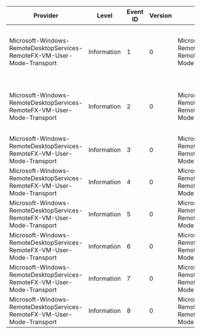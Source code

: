 Provider                                                                 |  Level        |  Event ID  |  Version  |  Channel                                                                        |  Task  |  Opcode  |  Keyword  |  Message
-------------------------------------------------------------------------|---------------|------------|-----------|---------------------------------------------------------------------------------|--------|----------|-----------|---------------------------------------------------------
Microsoft-Windows-RemoteDesktopServices-RemoteFX-VM-User-Mode-Transport  |  Information  |  1         |  0        |  Microsoft-Windows-RemoteDesktopServices-RemoteFX-VM-User-Mode-Transport/Debug  |        |  Start   |           |  Microsoft RemoteFX VM {message} Mode Transport loaded
Microsoft-Windows-RemoteDesktopServices-RemoteFX-VM-User-Mode-Transport  |  Information  |  2         |  0        |  Microsoft-Windows-RemoteDesktopServices-RemoteFX-VM-User-Mode-Transport/Debug  |        |  Stop    |           |  Microsoft RemoteFX VM {message} Mode Transport unloaded
Microsoft-Windows-RemoteDesktopServices-RemoteFX-VM-User-Mode-Transport  |  Information  |  3         |  0        |  Microsoft-Windows-RemoteDesktopServices-RemoteFX-VM-User-Mode-Transport/Debug  |        |  Start   |           |  {message}: ENTER
Microsoft-Windows-RemoteDesktopServices-RemoteFX-VM-User-Mode-Transport  |  Information  |  4         |  0        |  Microsoft-Windows-RemoteDesktopServices-RemoteFX-VM-User-Mode-Transport/Debug  |        |  Stop    |           |  {message}: EXIT
Microsoft-Windows-RemoteDesktopServices-RemoteFX-VM-User-Mode-Transport  |  Information  |  5         |  0        |  Microsoft-Windows-RemoteDesktopServices-RemoteFX-VM-User-Mode-Transport/Debug  |        |          |           |  {function}: {size} bytes {operation}
Microsoft-Windows-RemoteDesktopServices-RemoteFX-VM-User-Mode-Transport  |  Information  |  6         |  0        |  Microsoft-Windows-RemoteDesktopServices-RemoteFX-VM-User-Mode-Transport/Debug  |        |  Start   |           |  {function}: {task} BEGIN
Microsoft-Windows-RemoteDesktopServices-RemoteFX-VM-User-Mode-Transport  |  Information  |  7         |  0        |  Microsoft-Windows-RemoteDesktopServices-RemoteFX-VM-User-Mode-Transport/Debug  |        |  Stop    |           |  {function}: {task} END
Microsoft-Windows-RemoteDesktopServices-RemoteFX-VM-User-Mode-Transport  |  Information  |  8         |  0        |  Microsoft-Windows-RemoteDesktopServices-RemoteFX-VM-User-Mode-Transport/Debug  |        |          |           |  {function}: {event}